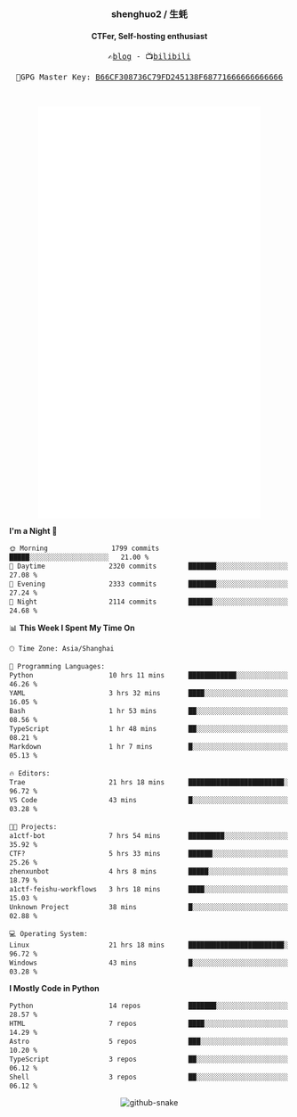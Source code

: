 <h3 align="center"> shenghuo2 / 生蚝 </h3>
<h4 align="center" >CTFer, Self-hosting enthusiast</h3>


<p align="center">
  <samp>
    ✍️<a href="https://blog.shenghuo2.top/">blog</a> -
    📺<a href="https://space.bilibili.com/85894935">bilibili</a>
  </samp>
</p>
<p align="center">
  <samp>
     🔐GPG Master Key: <a align="center" href="https://github.com/shenghuo2.gpg">B66CF308736C79FD245138F68771666666666666</a>
  </samp>
</p>
<br>
<p align="center">
  <a href="https://github.com/shenghuo2">
    <img width="400" align="top" src="https://github.com/shenghuo2/shenghuo2/blob/main/metrics.left.svg" />
  </a>
  <a href="https://github.com/shenghuo2">
    <img width="400" align="top" src="https://github.com/shenghuo2/shenghuo2/blob/main/metrics.right.svg" />
  </a>
</p>


<!--START_SECTION:waka-->
**I'm a Night 🦉** 

```text
🌞 Morning                1799 commits        █████░░░░░░░░░░░░░░░░░░░░   21.00 % 
🌆 Daytime                2320 commits        ███████░░░░░░░░░░░░░░░░░░   27.08 % 
🌃 Evening                2333 commits        ███████░░░░░░░░░░░░░░░░░░   27.24 % 
🌙 Night                  2114 commits        ██████░░░░░░░░░░░░░░░░░░░   24.68 % 
```


📊 **This Week I Spent My Time On** 

```text
🕑︎ Time Zone: Asia/Shanghai

💬 Programming Languages: 
Python                   10 hrs 11 mins      ████████████░░░░░░░░░░░░░   46.26 % 
YAML                     3 hrs 32 mins       ████░░░░░░░░░░░░░░░░░░░░░   16.05 % 
Bash                     1 hr 53 mins        ██░░░░░░░░░░░░░░░░░░░░░░░   08.56 % 
TypeScript               1 hr 48 mins        ██░░░░░░░░░░░░░░░░░░░░░░░   08.21 % 
Markdown                 1 hr 7 mins         █░░░░░░░░░░░░░░░░░░░░░░░░   05.13 % 

🔥 Editors: 
Trae                     21 hrs 18 mins      ████████████████████████░   96.72 % 
VS Code                  43 mins             █░░░░░░░░░░░░░░░░░░░░░░░░   03.28 % 

🐱‍💻 Projects: 
a1ctf-bot                7 hrs 54 mins       █████████░░░░░░░░░░░░░░░░   35.92 % 
CTF?                     5 hrs 33 mins       ██████░░░░░░░░░░░░░░░░░░░   25.26 % 
zhenxunbot               4 hrs 8 mins        █████░░░░░░░░░░░░░░░░░░░░   18.79 % 
a1ctf-feishu-workflows   3 hrs 18 mins       ████░░░░░░░░░░░░░░░░░░░░░   15.03 % 
Unknown Project          38 mins             █░░░░░░░░░░░░░░░░░░░░░░░░   02.88 % 

💻 Operating System: 
Linux                    21 hrs 18 mins      ████████████████████████░   96.72 % 
Windows                  43 mins             █░░░░░░░░░░░░░░░░░░░░░░░░   03.28 % 
```

**I Mostly Code in Python** 

```text
Python                   14 repos            ███████░░░░░░░░░░░░░░░░░░   28.57 % 
HTML                     7 repos             ████░░░░░░░░░░░░░░░░░░░░░   14.29 % 
Astro                    5 repos             ███░░░░░░░░░░░░░░░░░░░░░░   10.20 % 
TypeScript               3 repos             ██░░░░░░░░░░░░░░░░░░░░░░░   06.12 % 
Shell                    3 repos             ██░░░░░░░░░░░░░░░░░░░░░░░   06.12 % 
```




<!--END_SECTION:waka-->


<div align="center">
  <picture>
    <source media="(prefers-color-scheme: dark)" srcset="https://gist.githubusercontent.com/shenghuo2/bfce20b14ab0484cef03bae6e60e0b3a/raw/github-snake-dark.svg" />
    <source media="(prefers-color-scheme: light)" srcset="https://gist.githubusercontent.com/shenghuo2/bfce20b14ab0484cef03bae6e60e0b3a/raw/github-snake.svg" />
    <img alt="github-snake" src="https://gist.githubusercontent.com/shenghuo2/bfce20b14ab0484cef03bae6e60e0b3a/raw/github-snake.svg" />
  </picture>
</div>

<!--
**shenghuo2/shenghuo2** is a ✨ _special_ ✨ repository because its `README.md` (this file) appears on your GitHub profile.

Here are some ideas to get you started:

- 🔭 I’m currently working on ...
- 🌱 I’m currently learning ...
- 👯 I’m looking to collaborate on ...
- 🤔 I’m looking for help with ...
- 💬 Ask me about ...
- 📫 How to reach me: ...
- 😄 Pronouns: ...
- ⚡ Fun fact: ...
-->
